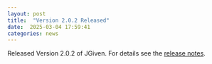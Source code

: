```yaml
---
layout: post
title:  "Version 2.0.2 Released"
date:  2025-03-04 17:59:41
categories: news
---
```


Released Version 2.0.2 of JGiven. For details see the [release notes](https://github.com/TNG/JGiven/releases/tag/v2.0.2).

[jgiven-gh]: https://github.com/TNG/JGiven
[jgiven]:    https://jgiven.org
